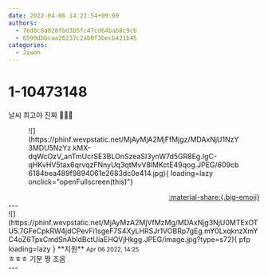 ```yaml
---
date: 2022-04-06 14:23:54+09:00
authors:
  - 7ed6c8a828fbd3b5fc47cd64bab8c9cb
  - 6599dbbcaa26237c2ab0f3becb421b45
categories:
  - Jiwon
---
```


# 1-10473148

<div class="post-container" markdown="1">
<div class="content-container md-sidebar__scrollwrap" markdown="1">

날씨 최고야 진짜 🌸🌸🌸
<figure markdown="1">
![](https://phinf.wevpstatic.net/MjAyMjA2MjFfMjgz/MDAxNjU1NzY3MDU5NzYz.kMX-dqWcOzV_anTmUcrSE3BLOnSzeaSI3ynW7d5GR8Eg.IgC-qHKvHV5tax6qrvqzFNnyUq3qtMvV8lMKctE49qog.JPEG/609cb6184bea489f9894061e2683dc0e414.jpg){ loading=lazy onclick="openFullscreen(this)"}
</figure>


</div>
</div>

<div style="text-align: right;" markdown="1">
<a href="https://weverse.io/fromis9/fanpost/1-10473148" style="text-align: right;">:material-share:{.big-emoji}</a>
</div>
---

<div class="comments-container md-sidebar__scrollwrap" markdown="1">
<div class="comment" markdown="1">
<div class='id-container' markdown="1">
![](https://phinf.wevpstatic.net/MjAyMzA2MjVfMzMg/MDAxNjg3NjU0MTExOTU5.7GFeCpkRW4jdCPevFi1sgeF7S4XyLHRSJr1VOBRp7gEg.mY0LxqknzXmYC4oZ6TpxCmdSnAbldBctUiaEHQVjHkgg.JPEG/image.jpg?type=s72){ pfp loading=lazy }
**<span class="artist">지원</span>** <small>Apr 06 2022, 14:25</small><br>
</div>
<div class='comment-body' markdown="1">
ㅎㅎㅎ 기분 짱 조음
</div>
</div>
</div>
---
